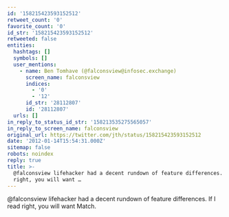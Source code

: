 ```yaml
---
id: '158215423593152512'
retweet_count: '0'
favorite_count: '0'
id_str: '158215423593152512'
retweeted: false
entities:
  hashtags: []
  symbols: []
  user_mentions:
    - name: Ben Tomhave (@falconsview@infosec.exchange)
      screen_name: falconsview
      indices:
        - '0'
        - '12'
      id_str: '28112807'
      id: '28112807'
  urls: []
in_reply_to_status_id_str: '158213535275565057'
in_reply_to_screen_name: falconsview
original_url: https://twitter.com/jth/status/158215423593152512
date: '2012-01-14T15:54:31.000Z'
sitemap: false
robots: noindex
reply: true
title: >-
  @falconsview lifehacker had a decent rundown of feature differences. If I read
  right, you will want …
---
```


@falconsview lifehacker had a decent rundown of feature differences. If I read right, you will want Match.